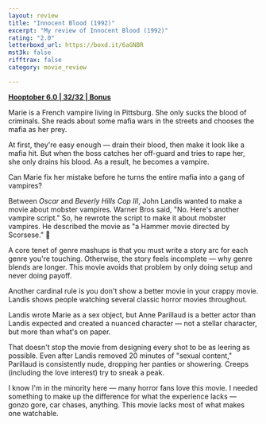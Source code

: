 ```yaml
---
layout: review
title: "Innocent Blood (1992)"
excerpt: "My review of Innocent Blood (1992)"
rating: "2.0"
letterboxd_url: https://boxd.it/6aGNBR
mst3k: false
rifftrax: false
category: movie_review

---
```


<b><a href="https://boxd.it/pPVYg/detail">Hooptober 6.0 | 32/32 | Bonus</a></b>

Marie is a French vampire living in Pittsburg. She only sucks the blood of criminals. She reads about some mafia wars in the streets and chooses the mafia as her prey.

At first, they're easy enough — drain their blood, then make it look like a mafia hit. But when the boss catches her off-guard and tries to rape her, she only drains his blood. As a result, he becomes a vampire.

Can Marie fix her mistake before he turns the entire mafia into a gang of vampires?

Between <i>Oscar</i> and <i>Beverly Hills Cop III</i>, John Landis wanted to make a movie about mobster vampires. Warner Bros said, "No. Here's another vampire script." So, he rewrote the script to make it about mobster vampires. He described the movie as "a Hammer movie directed by Scorsese." 😬

A core tenet of genre mashups is that you must write a story arc for each genre you're touching. Otherwise, the story feels incomplete — why genre blends are longer. This movie avoids that problem by only doing setup and never doing payoff.

Another cardinal rule is you don't show a better movie in your crappy movie. Landis shows people watching several classic horror movies throughout.

Landis wrote Marie as a sex object, but Anne Parillaud is a better actor than Landis expected and created a nuanced character — not a stellar character, but more than what's on paper.

That doesn't stop the movie from designing every shot to be as leering as possible. Even after Landis removed 20 minutes of "sexual content," Parillaud is consistently nude, dropping her panties or showering. Creeps (including the love interest) try to sneak a peak.

I know I'm in the minority here — many horror fans love this movie. I needed something to make up the difference for what the experience lacks — gonzo gore, car chases, anything. This movie lacks most of what makes one watchable.